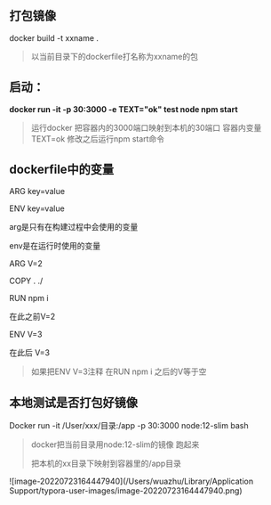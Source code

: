 ## 打包镜像

docker build -t xxname . 

> 以当前目录下的dockerfile打名称为xxname的包



## 启动：

**docker run -it -p 30:3000 -e TEXT="ok" test node npm start**

>运行docker 把容器内的3000端口映射到本机的30端口 容器内变量TEXT=ok 修改之后运行npm start命令



##  dockerfile中的变量

ARG key=value

ENV key=value

arg是只有在构建过程中会使用的变量

env是在运行时使用的变量



ARG V=2

COPY . ./

RUN npm i

在此之前V=2

ENV V=3

在此后 V=3

> 如果把ENV V=3注释 在RUN npm i 之后的V等于空



## 本地测试是否打包好镜像

Docker run -it /User/xxx/目录:/app -p 30:3000 node:12-slim bash

> docker把当前目录用node:12-slim的镜像 跑起来
>
> 把本机的xx目录下映射到容器里的/app目录



![image-20220723164447940](/Users/wuazhu/Library/Application Support/typora-user-images/image-20220723164447940.png)

















